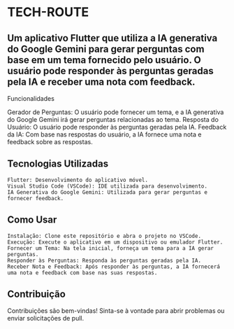 # TECH-ROUTE

## Um aplicativo Flutter que utiliza a IA generativa do Google Gemini para gerar perguntas com base em um tema fornecido pelo usuário. O usuário pode responder às perguntas geradas pela IA e receber uma nota com feedback.
Funcionalidades

Gerador de Perguntas: O usuário pode fornecer um tema, e a IA generativa do Google Gemini irá gerar perguntas relacionadas ao tema.
Resposta do Usuário: O usuário pode responder às perguntas geradas pela IA.
Feedback da IA: Com base nas respostas do usuário, a IA fornece uma nota e feedback sobre as respostas.

## Tecnologias Utilizadas

    Flutter: Desenvolvimento do aplicativo móvel.
    Visual Studio Code (VSCode): IDE utilizada para desenvolvimento.
    IA Generativa do Google Gemini: Utilizada para gerar perguntas e fornecer feedback.

## Como Usar

    Instalação: Clone este repositório e abra o projeto no VSCode.
    Execução: Execute o aplicativo em um dispositivo ou emulador Flutter.
    Fornecer um Tema: Na tela inicial, forneça um tema para a IA gerar perguntas.
    Responder às Perguntas: Responda às perguntas geradas pela IA.
    Receber Nota e Feedback: Após responder às perguntas, a IA fornecerá uma nota e feedback com base nas suas respostas.

## Contribuição

Contribuições são bem-vindas! Sinta-se à vontade para abrir problemas ou enviar solicitações de pull.
